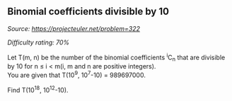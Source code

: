 Binomial coefficients divisible by 10
-------------------------------------

*Source: https://projecteuler.net/problem=322*


*Difficulty rating: 70%*

Let T(m, n) be the number of the binomial coefficients <sup>i</sup>C<sub>n</sub> that are
divisible by 10 for n ≤ i \< m(i, m and n are positive integers).\
 You are given that T(10<sup>9</sup>, 10<sup>7</sup>-10) = 989697000.

Find T(10<sup>18</sup>, 10<sup>12</sup>-10).
